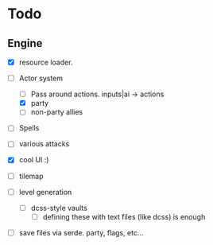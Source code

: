 # Todo

## Engine

- [x] resource loader.
- [ ] Actor system
	- [ ] Pass around actions. inputs|ai -> actions
	- [x] party
	- [ ] non-party allies
- [ ] Spells
- [ ] various attacks
- [x] cool UI :)
- [ ] tilemap
- [ ] level generation
	- [ ] dcss-style vaults
		- [ ] defining these with text files (like dcss) is enough
- [ ] save files via serde. party, flags, etc...

